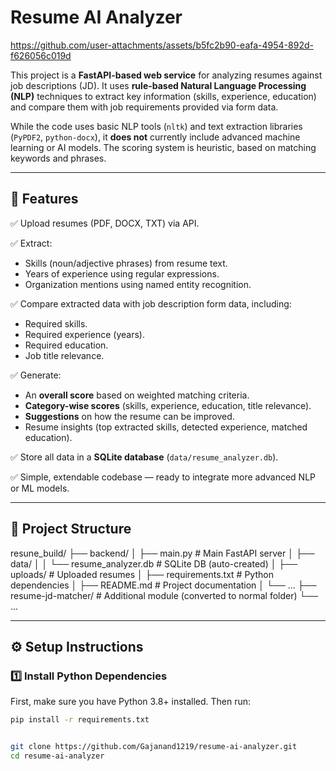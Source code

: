 # Resume AI Analyzer





https://github.com/user-attachments/assets/b5fc2b90-eafa-4954-892d-f626056c019d




This project is a **FastAPI-based web service** for analyzing resumes against job descriptions (JD). It uses **rule-based Natural Language Processing (NLP)** techniques to extract key information (skills, experience, education) and compare them with job requirements provided via form data. 

While the code uses basic NLP tools (`nltk`) and text extraction libraries (`PyPDF2`, `python-docx`), it **does not** currently include advanced machine learning or AI models. The scoring system is heuristic, based on matching keywords and phrases.

---

## 🚀 Features

✅ Upload resumes (PDF, DOCX, TXT) via API.  

✅ Extract:
- Skills (noun/adjective phrases) from resume text.
- Years of experience using regular expressions.
- Organization mentions using named entity recognition.  

✅ Compare extracted data with job description form data, including:
- Required skills.
- Required experience (years).
- Required education.
- Job title relevance.

✅ Generate:
- An **overall score** based on weighted matching criteria.
- **Category-wise scores** (skills, experience, education, title relevance).
- **Suggestions** on how the resume can be improved.
- Resume insights (top extracted skills, detected experience, matched education).

✅ Store all data in a **SQLite database** (`data/resume_analyzer.db`).

✅ Simple, extendable codebase — ready to integrate more advanced NLP or ML models.

---

## 📂 Project Structure

resune_build/
├── backend/
│ ├── main.py # Main FastAPI server
│ ├── data/
│ │ └── resume_analyzer.db # SQLite DB (auto-created)
│ ├── uploads/ # Uploaded resumes
│ ├── requirements.txt # Python dependencies
│ ├── README.md # Project documentation
│ └── ...
├── resume-jd-matcher/ # Additional module (converted to normal folder)
└── ...



---

## ⚙️ Setup Instructions

### 1️⃣ Install Python Dependencies

First, make sure you have Python 3.8+ installed. Then run:

```bash
pip install -r requirements.txt


git clone https://github.com/Gajanand1219/resume-ai-analyzer.git
cd resume-ai-analyzer
